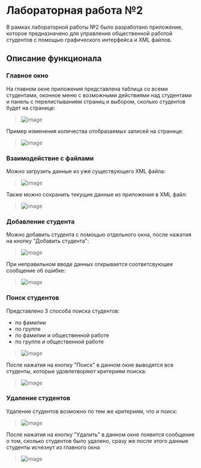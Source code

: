 # Лабораторная работа №2

В рамках лабораторной работы №2 было разработано приложение, которое предназначено для управления общественной работой студентов с помощью графического интерфейса и XML файлов.

## Описание функционала

### Главное окно

На главном окне приложения представлена таблица со всеми студентами, оконное меню с возможными действиями над студентами и панель с перелистыванием страниц и выбором, сколько студентов будет на странице:
> ![image](/imgs/main.PNG)

Пример изменения количества отобразаемых записей на странице:

> ![image](/imgs/page_change.PNG)


### Взаимодействие с файлами

Можно загрузить данные из уже существующего XML файла:

> ![image](/imgs/load_from_xml.PNG)


Также можно сохранить текущие данные из приложения в XML файл:

> ![image](/imgs/save_to_xml.PNG)


### Добавление студента

Можно добавить студента с помощью отдельного окна, после нажатия на кнопку "Добавить студента":

> ![image](/imgs/add.PNG)

При неправильном вводе данных открывается соответсвующее сообщение об ошибке:

> ![image](/imgs/add_error.PNG)

### Поиск студентов

Представлено 3 способа поиска студентов: 
- по фамилии
- по группе
- по фамилии и общественной работе
- по группе и общественной работе

> ![image](/imgs/seatch_choose.PNG)

После нажатия на кнопку "Поиск" в данном окне выводятся все студенты, которые удовлетворяют критериям поиска:

> ![image](/imgs/search_examlpe.PNG)

### Удаление студентов

Удаление студентов возможно по тем же критериям, что и поиск:

> ![image](/imgs/delete.PNG)

После нажатия на кнопку "Удалить" в данном окне появится сообщение о том, сколько студентов было удалено, сразу же после этого данные студенты исчезнут из главного окна

> ![image](/imgs/delete_example.PNG)
